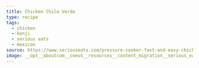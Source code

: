 ```yaml
---
title: Chicken Chile Verde
type: recipe
tags:
  - chicken
  - kenji
  - serious eats
  - mexican
source: https://www.seriouseats.com/pressure-cooker-fast-and-easy-chicken-chile-verde-recipe
image: __opt__aboutcom__coeus__resources__content_migration__serious_eats__seriouseats.com__recipes__images__2015__04__20150420-chicken-chile-verde-pressure-cooker-easy-10-1afc4b65079a4e2989b8a9080ad73805.webp
---
```

